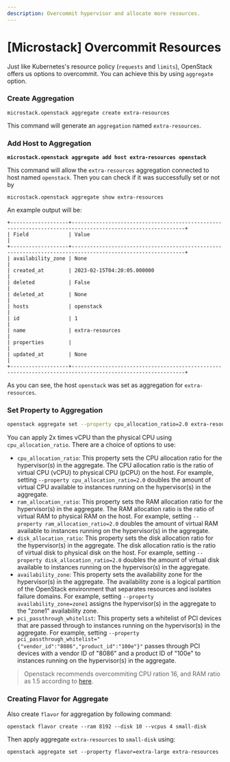 ```yaml
---
description: Overcommit hypervisor and allocate more resources.
---
```


# \[Microstack] Overcommit Resources

Just like Kubernetes's resource policy (`requests` and `limits`), OpenStack offers us options to overcommit. You can achieve this by using `aggregate` option.

### Create Aggregation

```
microstack.openstack aggregate create extra-resources
```

This command will generate an `aggregation` named `extra-resources`.&#x20;

### Add Host to Aggregation

<pre><code><strong>microstack.openstack aggregate add host extra-resources openstack
</strong></code></pre>

This command will allow the `extra-resources` aggregation connected to host named `openstack`. Then you can check if it was successfully set or not by

```
microstack.openstack aggregate show extra-resources
```

An example output will be:

```
+-------------------+-----------------------------------------------------------------------------------------------------------+
| Field             | Value                                                                                                     |
+-------------------+-----------------------------------------------------------------------------------------------------------+
| availability_zone | None                                                                                                      |
| created_at        | 2023-02-15T04:20:05.000000                                                                                |
| deleted           | False                                                                                                     |
| deleted_at        | None                                                                                                      |
| hosts             | openstack                                                                                                 |
| id                | 1                                                                                                         |
| name              | extra-resources                                                                                           |
| properties        |                                                                                                           |
| updated_at        | None                                                                                                      |
+-------------------+-----------------------------------------------------------------------------------------------------------+
```

As you can see, the host `openstack` was set as aggregation for `extra-resources`.

### Set Property to Aggregation

```bash
openstack aggregate set --property cpu_allocation_ratio=2.0 extra-resources
```

You can apply 2x times vCPU than the physical CPU using `cpu_allocation_ratio`. There are a choice of options to use:

* `cpu_allocation_ratio`: This property sets the CPU allocation ratio for the hypervisor(s) in the aggregate. The CPU allocation ratio is the ratio of virtual CPU (vCPU) to physical CPU (pCPU) on the host. For example, setting `--property cpu_allocation_ratio=2.0` doubles the amount of virtual CPU available to instances running on the hypervisor(s) in the aggregate.
* `ram_allocation_ratio`: This property sets the RAM allocation ratio for the hypervisor(s) in the aggregate. The RAM allocation ratio is the ratio of virtual RAM to physical RAM on the host. For example, setting `--property ram_allocation_ratio=2.0` doubles the amount of virtual RAM available to instances running on the hypervisor(s) in the aggregate.
* `disk_allocation_ratio`: This property sets the disk allocation ratio for the hypervisor(s) in the aggregate. The disk allocation ratio is the ratio of virtual disk to physical disk on the host. For example, setting `--property disk_allocation_ratio=2.0` doubles the amount of virtual disk available to instances running on the hypervisor(s) in the aggregate.
* `availability_zone`: This property sets the availability zone for the hypervisor(s) in the aggregate. The availability zone is a logical partition of the OpenStack environment that separates resources and isolates failure domains. For example, setting `--property availability_zone=zone1` assigns the hypervisor(s) in the aggregate to the "zone1" availability zone.
* `pci_passthrough_whitelist`: This property sets a whitelist of PCI devices that are passed through to instances running on the hypervisor(s) in the aggregate. For example, setting `--property pci_passthrough_whitelist="{"vendor_id":"8086","product_id":"100e"}"` passes through PCI devices with a vendor ID of "8086" and a product ID of "100e" to instances running on the hypervisor(s) in the aggregate.

> Openstack recommends overcommiting CPU ration 16, and RAM ratio as 1.5 according to [her](https://docs.openstack.org/arch-design/design-compute/design-compute-overcommit.html)[e](https://docs.openstack.org/arch-design/design-compute/design-compute-overcommit.html).

### Creating Flavor for Aggregate

Also create `flavor` for aggregation by following command:

```
openstack flavor create --ram 8192 --disk 10 --vcpus 4 small-disk
```

Then apply aggregate `extra-resources` to `small-disk` using:

```
openstack aggregate set --property flavor=extra-large extra-resources
```
